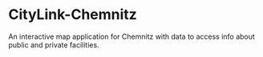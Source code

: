 # CityLink-Chemnitz
An interactive map application for Chemnitz with data to access info about public and private facilities.
